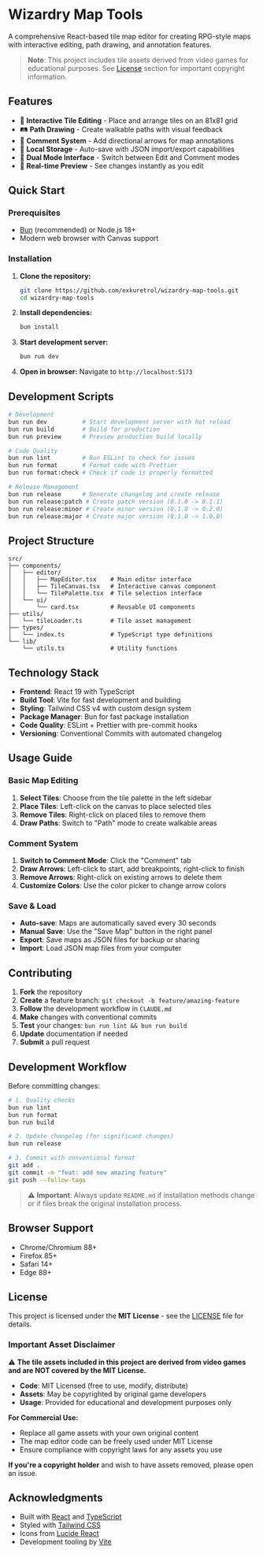 # Wizardry Map Tools

A comprehensive React-based tile map editor for creating RPG-style maps with interactive editing, path drawing, and annotation features.

> **Note**: This project includes tile assets derived from video games for educational purposes. See [License](#license) section for important copyright information.

## Features

- 🎨 **Interactive Tile Editing** - Place and arrange tiles on an 81x81 grid
- 🛤️ **Path Drawing** - Create walkable paths with visual feedback
- 📝 **Comment System** - Add directional arrows for map annotations
- 💾 **Local Storage** - Auto-save with JSON import/export capabilities
- 🎯 **Dual Mode Interface** - Switch between Edit and Comment modes
- 🔄 **Real-time Preview** - See changes instantly as you edit

## Quick Start

### Prerequisites

- [Bun](https://bun.sh/) (recommended) or Node.js 18+
- Modern web browser with Canvas support

### Installation

1. **Clone the repository:**

   ```bash
   git clone https://github.com/exkuretrol/wizardry-map-tools.git
   cd wizardry-map-tools
   ```

2. **Install dependencies:**

   ```bash
   bun install
   ```

3. **Start development server:**

   ```bash
   bun run dev
   ```

4. **Open in browser:**
   Navigate to `http://localhost:5173`

## Development Scripts

```bash
# Development
bun run dev          # Start development server with hot reload
bun run build        # Build for production
bun run preview      # Preview production build locally

# Code Quality
bun run lint         # Run ESLint to check for issues
bun run format       # Format code with Prettier
bun run format:check # Check if code is properly formatted

# Release Management
bun run release      # Generate changelog and create release
bun run release:patch # Create patch version (0.1.0 -> 0.1.1)
bun run release:minor # Create minor version (0.1.0 -> 0.2.0)
bun run release:major # Create major version (0.1.0 -> 1.0.0)
```

## Project Structure

```
src/
├── components/
│   ├── editor/
│   │   ├── MapEditor.tsx    # Main editor interface
│   │   ├── TileCanvas.tsx   # Interactive canvas component
│   │   └── TilePalette.tsx  # Tile selection interface
│   └── ui/
│       └── card.tsx         # Reusable UI components
├── utils/
│   └── tileLoader.ts        # Tile asset management
├── types/
│   └── index.ts             # TypeScript type definitions
└── lib/
    └── utils.ts             # Utility functions
```

## Technology Stack

- **Frontend**: React 19 with TypeScript
- **Build Tool**: Vite for fast development and building
- **Styling**: Tailwind CSS v4 with custom design system
- **Package Manager**: Bun for fast package installation
- **Code Quality**: ESLint + Prettier with pre-commit hooks
- **Versioning**: Conventional Commits with automated changelog

## Usage Guide

### Basic Map Editing

1. **Select Tiles**: Choose from the tile palette in the left sidebar
2. **Place Tiles**: Left-click on the canvas to place selected tiles
3. **Remove Tiles**: Right-click on placed tiles to remove them
4. **Draw Paths**: Switch to "Path" mode to create walkable areas

### Comment System

1. **Switch to Comment Mode**: Click the "Comment" tab
2. **Draw Arrows**: Left-click to start, add breakpoints, right-click to finish
3. **Remove Arrows**: Right-click on existing arrows to delete them
4. **Customize Colors**: Use the color picker to change arrow colors

### Save & Load

- **Auto-save**: Maps are automatically saved every 30 seconds
- **Manual Save**: Use the "Save Map" button in the right panel
- **Export**: Save maps as JSON files for backup or sharing
- **Import**: Load JSON map files from your computer

## Contributing

1. **Fork** the repository
2. **Create** a feature branch: `git checkout -b feature/amazing-feature`
3. **Follow** the development workflow in `CLAUDE.md`
4. **Make** changes with conventional commits
5. **Test** your changes: `bun run lint && bun run build`
6. **Update** documentation if needed
7. **Submit** a pull request

## Development Workflow

Before committing changes:

```bash
# 1. Quality checks
bun run lint
bun run format
bun run build

# 2. Update changelog (for significant changes)
bun run release

# 3. Commit with conventional format
git add .
git commit -m "feat: add new amazing feature"
git push --follow-tags
```

> ⚠️ **Important**: Always update `README.md` if installation methods change or if files break the original installation process.

## Browser Support

- Chrome/Chromium 88+
- Firefox 85+
- Safari 14+
- Edge 88+

## License

This project is licensed under the **MIT License** - see the [LICENSE](LICENSE) file for details.

### Important Asset Disclaimer

⚠️ **The tile assets included in this project are derived from video games and are NOT covered by the MIT License.**

- **Code**: MIT Licensed (free to use, modify, distribute)
- **Assets**: May be copyrighted by original game developers
- **Usage**: Provided for educational and development purposes only

**For Commercial Use:**

- Replace all game assets with your own original content
- The map editor code can be freely used under MIT License
- Ensure compliance with copyright laws for any assets you use

**If you're a copyright holder** and wish to have assets removed, please open an issue.

## Acknowledgments

- Built with [React](https://reactjs.org/) and [TypeScript](https://typescriptlang.org/)
- Styled with [Tailwind CSS](https://tailwindcss.com/)
- Icons from [Lucide React](https://lucide.dev/)
- Development tooling by [Vite](https://vitejs.dev/)
